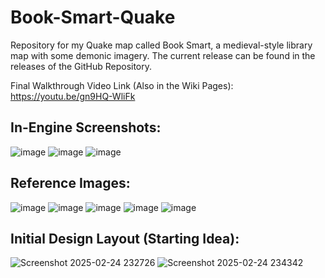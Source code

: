 # Book-Smart-Quake
Repository for my Quake map called Book Smart, a medieval-style library map with some demonic imagery. The current release can be found in the releases of the GitHub Repository.

Final Walkthrough Video Link (Also in the Wiki Pages): https://youtu.be/gn9HQ-WliFk

## In-Engine Screenshots:

![image](https://github.com/user-attachments/assets/66331206-d289-4fd7-aa22-78064d3a32df)
![image](https://github.com/user-attachments/assets/b3fe76da-ac21-4a63-bfe5-edeb1a9cc052)
![image](https://github.com/user-attachments/assets/e25f1b7d-239c-464a-af71-eeeb66aaa787)

## Reference Images:

![image](https://github.com/user-attachments/assets/511aaefc-0948-4fcb-92a6-2fa1f29af402)
![image](https://github.com/user-attachments/assets/73bedb54-5147-4bba-a83b-57c2c0af1ecd)
![image](https://github.com/user-attachments/assets/4c51369b-593f-4315-a9b5-d287b570ce57)
![image](https://github.com/user-attachments/assets/8f448712-32b7-4b8c-beb2-5bf633282421)
![image](https://github.com/user-attachments/assets/629c690e-e4a1-4f41-9f2c-3f2a9dcd242c)

## Initial Design Layout (Starting Idea):

![Screenshot 2025-02-24 232726](https://github.com/user-attachments/assets/f0d928c3-7c93-4a86-a38a-0af53f59a2ea)
![Screenshot 2025-02-24 234342](https://github.com/user-attachments/assets/543798b5-7676-4d7a-b1e4-0831a6ea428b)
